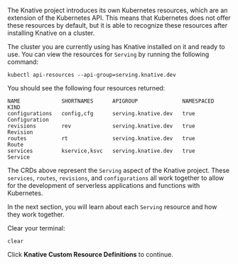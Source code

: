 The Knative project introduces its own Kubernetes resources, which are an 
extension of the Kubernetes API. This means that Kubernetes does not offer 
these resources by default, but it is able to recognize these resources 
after installing Knative on a cluster. 

The cluster you are currently using has Knative installed on it and ready 
to use. You can view the resources for `Serving` by running the following 
command:

```execute-1
kubectl api-resources --api-group=serving.knative.dev 
```

You should see the following four resources returned:

```
NAME             SHORTNAMES      APIGROUP              NAMESPACED   KIND
configurations   config,cfg      serving.knative.dev   true         Configuration
revisions        rev             serving.knative.dev   true         Revision
routes           rt              serving.knative.dev   true         Route
services         kservice,ksvc   serving.knative.dev   true         Service
```

The CRDs above represent the `Serving` aspect of the Knative project. These `services`, 
`routes`, `revisions`, and `configurations` all work together to allow for the development 
of serverless applications and functions with Kubernetes.

In the next section, you will learn about each `Serving` resource and how they work together.

Clear your terminal:

```execute-1
clear
```

Click **Knative Custom Resource Definitions** to continue.